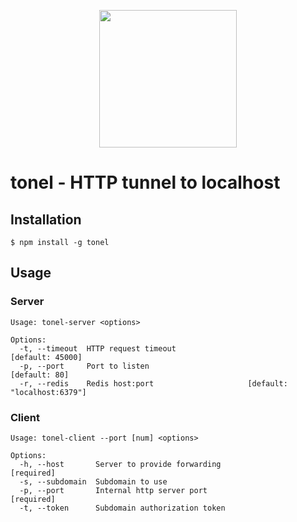 <p align="center">
  <img src="https://upload.wikimedia.org/wikipedia/commons/3/38/Oil_Barrel_graphic.png" height="220px">
</p>

# tonel - HTTP tunnel to localhost

## Installation

    $ npm install -g tonel

## Usage

### Server

```
Usage: tonel-server <options>

Options:
  -t, --timeout  HTTP request timeout                           [default: 45000]
  -p, --port     Port to listen                                    [default: 80]
  -r, --redis    Redis host:port                     [default: "localhost:6379"]
```

### Client

```
Usage: tonel-client --port [num] <options>

Options:
  -h, --host       Server to provide forwarding                       [required]
  -s, --subdomain  Subdomain to use
  -p, --port       Internal http server port                          [required]
  -t, --token      Subdomain authorization token
```
